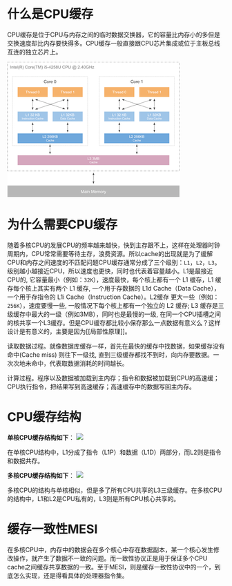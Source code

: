 # 什么是CPU缓存
CPU缓存是位于CPU与内存之间的临时数据交换器，它的容量比内存小的多但是交换速度却比内存要快得多。CPU缓存一般直接跟CPU芯片集成或位于主板总线互连的独立芯片上。

![cpucache](./img/cpucache.png)

# 为什么需要CPU缓存
随着多核CPU的发展CPU的频率越来越快，快到主存跟不上，这样在处理器时钟周期内，CPU常常需要等待主存，浪费资源。所以cache的出现就是为了缓解CPU和内存之间速度的不匹配问题CPU缓存通常分成了三个级别：`L1`，`L2`，`L3`。级别越小越接近CPU，所以速度也更快，同时也代表着容量越小。L1是最接近CPU的, 它容量最小（例如：`32K`），速度最快，每个核上都有一个 L1 缓存，L1 缓存每个核上其实有两个 L1 缓存, 一个用于存数据的 L1d Cache（Data Cache），一个用于存指令的 L1i Cache（Instruction Cache）。L2缓存 更大一些（例如：`256K`），速度要慢一些, 一般情况下每个核上都有一个独立的 L2 缓存;  L3 缓存是三级缓存中最大的一级（例如3MB），同时也是最慢的一级, 在同一个CPU插槽之间的核共享一个L3缓存。但是CPU缓存都比较小保存那么一点数据有意义么？这样设计是有意义的，主要是因为[[局部性原理]]。

读取数据过程。就像数据库缓存一样，首先在最快的缓存中找数据，如果缓存没有命中(Cache miss) 则往下一级找, 直到三级缓存都找不到时，向内存要数据。一次次地未命中，代表取数据消耗的时间越长。

计算过程。程序以及数据被加载到主内存；指令和数据被加载到CPU的高速缓；CPU执行指令，把结果写到高速缓存；高速缓存中的数据写回主内存。

# CPU缓存结构
**单核CPU缓存结构如下**：
![](https://img-blog.csdn.net/20160103043551288?watermark/2/text/aHR0cDovL2Jsb2cuY3Nkbi5uZXQv/font/5a6L5L2T/fontsize/400/fill/I0JBQkFCMA==/dissolve/70/gravity/Center)

在单核CPU结构中，L1分成了指令（L1P）和数据（L1D）两部分，而L2则是指令和数据共存。

**多核CPU缓存结构如下**：
![](https://img-blog.csdn.net/20160103044115119?watermark/2/text/aHR0cDovL2Jsb2cuY3Nkbi5uZXQv/font/5a6L5L2T/fontsize/400/fill/I0JBQkFCMA==/dissolve/70/gravity/Center)

多核CPU的结构与单核相似，但是多了所有CPU共享的L3三级缓存。在多核CPU的结构中，L1和L2是CPU私有的，L3则是所有CPU核心共享的。

# 缓存一致性MESI
在多核CPU中，内存中的数据会在多个核心中存在数据副本，某一个核心发生修改操作，就产生了数据不一致的问题。而一致性协议正是用于保证多个CPU cache之间缓存共享数据的一致。至于MESI，则是缓存一致性协议中的一个，到底怎么实现，还是得看具体的处理器指令集。